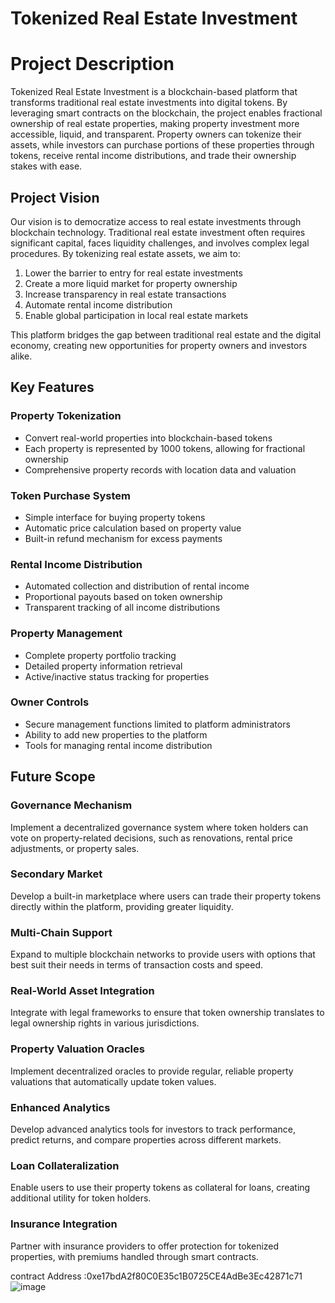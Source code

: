 # Tokenized Real Estate Investment

# Project Description
Tokenized Real Estate Investment is a blockchain-based platform that transforms traditional real estate investments into digital tokens. By leveraging smart contracts on the blockchain, the project enables fractional ownership of real estate properties, making property investment more accessible, liquid, and transparent. Property owners can tokenize their assets, while investors can purchase portions of these properties through tokens, receive rental income distributions, and trade their ownership stakes with ease.

## Project Vision
Our vision is to democratize access to real estate investments through blockchain technology. Traditional real estate investment often requires significant capital, faces liquidity challenges, and involves complex legal procedures. By tokenizing real estate assets, we aim to:

1. Lower the barrier to entry for real estate investments
2. Create a more liquid market for property ownership
3. Increase transparency in real estate transactions
4. Automate rental income distribution
5. Enable global participation in local real estate markets

This platform bridges the gap between traditional real estate and the digital economy, creating new opportunities for property owners and investors alike.

## Key Features

### Property Tokenization
- Convert real-world properties into blockchain-based tokens
- Each property is represented by 1000 tokens, allowing for fractional ownership
- Comprehensive property records with location data and valuation

### Token Purchase System
- Simple interface for buying property tokens
- Automatic price calculation based on property value
- Built-in refund mechanism for excess payments

### Rental Income Distribution
- Automated collection and distribution of rental income
- Proportional payouts based on token ownership
- Transparent tracking of all income distributions

### Property Management
- Complete property portfolio tracking
- Detailed property information retrieval
- Active/inactive status tracking for properties

### Owner Controls
- Secure management functions limited to platform administrators
- Ability to add new properties to the platform
- Tools for managing rental income distribution

## Future Scope

### Governance Mechanism
Implement a decentralized governance system where token holders can vote on property-related decisions, such as renovations, rental price adjustments, or property sales.

### Secondary Market
Develop a built-in marketplace where users can trade their property tokens directly within the platform, providing greater liquidity.

### Multi-Chain Support
Expand to multiple blockchain networks to provide users with options that best suit their needs in terms of transaction costs and speed.

### Real-World Asset Integration
Integrate with legal frameworks to ensure that token ownership translates to legal ownership rights in various jurisdictions.

### Property Valuation Oracles
Implement decentralized oracles to provide regular, reliable property valuations that automatically update token values.

### Enhanced Analytics
Develop advanced analytics tools for investors to track performance, predict returns, and compare properties across different markets.

### Loan Collateralization
Enable users to use their property tokens as collateral for loans, creating additional utility for token holders.

### Insurance Integration
Partner with insurance providers to offer protection for tokenized properties, with premiums handled through smart contracts.

contract Address :0xe17bdA2f80C0E35c1B0725CE4AdBe3Ec42871c71
![image](https://github.com/user-attachments/assets/1626cb65-44c7-442a-84bb-2aafbfa28939)
